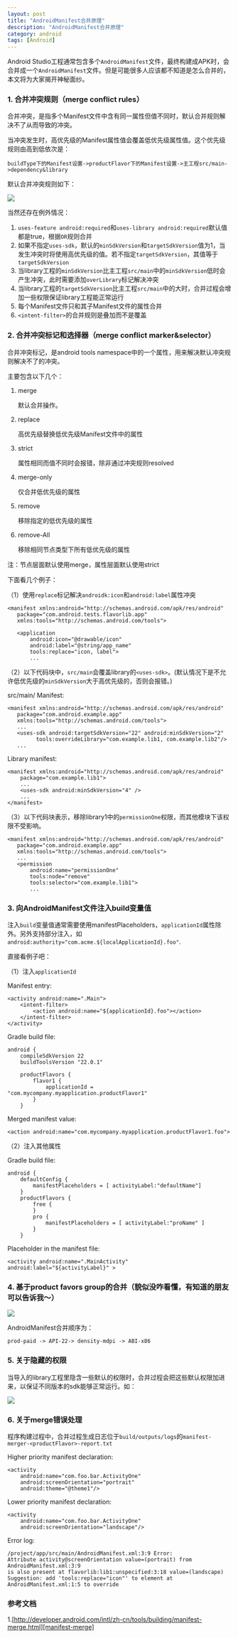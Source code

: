 ```yaml
---
layout: post
title: "AndroidManifest合并原理"
description: "AndroidManifest合并原理"
category: android
tags: [Android]
---
```



Android Studio工程通常包含多个`AndroidManifest`文件，最终构建成APK时，会合并成一个`AndroidManifest`文件。但是可能很多人应该都不知道是怎么合并的，本文将为大家揭开神秘面纱。

### 1. 合并冲突规则（merge conflict rules）

合并冲突，是指多个Manifest文件中含有同一属性但值不同时，默认合并规则解决不了从而导致的冲突。

当冲突发生时，高优先级的Manifest属性值会覆盖低优先级属性值。这个优先级规则由高到低依次是：

    buildType下的Manifest设置->productFlavor下的Manifest设置->主工程src/main->dependency&library
    
默认合并冲突规则如下：

![](/image/2016-02-05-manifest-merge/default_merge_conflict_rules.png)

当然还存在例外情况：

1. `uses-feature android:required`和`uses-library android:required`默认值都是true，根据`OR`规则合并
2. 如果不指定`uses-sdk`，默认的`minSdkVersion`和`targetSdkVersion`值为1，当发生冲突时将使用高优先级的值。若不指定`targetSdkVersion`，其值等于`targetSdkVersion`
3. 当library工程的`minSdkVersion`比主工程`src/main`中的`minSdkVersion`低时会产生冲突，此时需要添加`overLibrary`标记解决冲突
4. 当library工程的`targetSdkVersion`比主工程`src/main`中的大时，合并过程会增加一些权限保证library工程能正常运行
5. 每个Manifest文件只和其子Manifest文件的属性合并
6. `<intent-filter>`的合并规则是叠加而不是覆盖

### 2. 合并冲突标记和选择器（merge conflict marker&selector）

合并冲突标记，是android tools namespace中的一个属性，用来解决默认冲突规则解决不了的冲突。

主要包含以下几个：

1. merge
   
   默认合并操作。
   
2. replace

   高优先级替换低优先级Manifest文件中的属性
   
3. strict

   属性相同而值不同时会报错，除非通过冲突规则resolved
   
4. merge-only

    仅合并低优先级的属性
    
5. remove

    移除指定的低优先级的属性
    
6. remove-All

    移除相同节点类型下所有低优先级的属性

注：节点层面默认使用merge，属性层面默认使用strict


下面看几个例子：

（1）使用`replace`标记解决`androidk:icon`和`android:label`属性冲突

    <manifest xmlns:android="http://schemas.android.com/apk/res/android"
       package="com.android.tests.flavorlib.app"
       xmlns:tools="http://schemas.android.com/tools">

       <application
           android:icon="@drawable/icon"
           android:label="@string/app_name"
           tools:replace="icon, label">
           ...
             
（2）以下代码块中，`src/main`会覆盖library的`<uses-sdk>`。(默认情况下是不允许低优先级的`minSdkVersion`大于高优先级的，否则会报错。)

src/main/ Manifest:

    <manifest xmlns:android="http://schemas.android.com/apk/res/android"
       package="com.android.example.app"
       xmlns:tools="http://schemas.android.com/tools">
       ...
       <uses-sdk android:targetSdkVersion="22" android:minSdkVersion="2"
             tools:overrideLibrary="com.example.lib1, com.example.lib2"/>
       ...

Library manifest:

    <manifest xmlns:android="http://schemas.android.com/apk/res/android"
        package="com.example.lib1">
        ...
        <uses-sdk android:minSdkVersion="4" />
        ...
    </manifest>
    
（3）以下代码块表示，移除library1中的`permissionOne`权限，而其他模块下该权限不受影响。

    <manifest xmlns:android="http://schemas.android.com/apk/res/android"
       package="com.android.example.app"
       xmlns:tools="http://schemas.android.com/tools">
       ...
       <permission
           android:name="permissionOne"
           tools:node="remove"
           tools:selector="com.example.lib1">
           ...
           
           
### 3. 向AndroidManifest文件注入build变量值

注入`build`变量值通常需要使用manifestPlaceholders，`applicationId`属性除外。另外支持部分注入，如`android:authority="com.acme.${localApplicationId}.foo"`.

直接看例子吧：

（1）注入`applicationId`

Manifest entry:

    <activity android:name=".Main">
        <intent-filter>
            <action android:name="${applicationId}.foo"></action>
        </intent-filter>
    </activity>

Gradle build file:

    android {
        compileSdkVersion 22
        buildToolsVersion "22.0.1"

        productFlavors {
            flavor1 {
                applicationId = "com.mycompany.myapplication.productFlavor1"
            }
        }

Merged manifest value:

    <action android:name="com.mycompany.myapplication.productFlavor1.foo">
    
（2）注入其他属性

Gradle build file:

    android {
        defaultConfig {
            manifestPlaceholders = [ activityLabel:"defaultName"]
        }
        productFlavors {
            free {
            }
            pro {
                manifestPlaceholders = [ activityLabel:"proName" ]
            }
        }

Placeholder in the manifest file:

    <activity android:name=".MainActivity" android:label="${activityLabel}" >
    
### 4. 基于product favors group的合并（貌似没咋看懂，有知道的朋友可以告诉我～）

![](/image/2016-02-05-manifest-merge/manifest_merge_across_product_flovor_group.png)

AndroidManifest合并顺序为：

    prod-paid -> API-22-> density-mdpi -> ABI-x86
    
### 5. 关于隐藏的权限

当导入的library工程里隐含一些默认的权限时，合并过程会把这些默认权限加进来，以保证不同版本的sdk能够正常运行。如：

![](/image/2016-02-05-manifest-merge/sdk_version_permission.png)

### 6. 关于merge错误处理

程序构建过程中，合并过程生成日志位于`build/outputs/logs`的`manifest-merger-<productFlavor>-report.txt`

Higher priority manifest declaration:

    <activity
        android:name="com.foo.bar.ActivityOne"
        android:screenOrientation="portrait"
        android:theme="@theme1"/>

Lower priority manifest declaration:

    <activity
        android:name="com.foo.bar.ActivityOne"
        android:screenOrientation="landscape"/>

Error log:

    /project/app/src/main/AndroidManifest.xml:3:9 Error:
    Attribute activity@screenOrientation value=(portrait) from AndroidManifest.xml:3:9
    is also present at flavorlib:lib1:unspecified:3:18 value=(landscape)
    Suggestion: add 'tools:replace="icon"' to element at AndroidManifest.xml:1:5 to override
    
### 参考文档

1.[http://developer.android.com/intl/zh-cn/tools/building/manifest-merge.html][manifest-merge]

[manifest-merge]: http://developer.android.com/intl/zh-cn/tools/building/manifest-merge.html "manifest-merge"